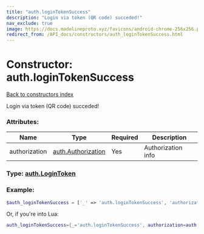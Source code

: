```yaml
---
title: "auth.loginTokenSuccess"
description: "Login via token (QR code) succeded!"
nav_exclude: true
image: https://docs.madelineproto.xyz/favicons/android-chrome-256x256.png
redirect_from: /API_docs/constructors/auth_loginTokenSuccess.html
---
```

# Constructor: auth.loginTokenSuccess  
[Back to constructors index](index.md)



Login via token (QR code) succeded!

### Attributes:

| Name     |    Type       | Required | Description |
|----------|---------------|----------|-------------|
|authorization|[auth.Authorization](../constructors/auth.Authorization.md) | Yes|Authorization info|



### Type: [auth.LoginToken](../types/auth.LoginToken.md)


### Example:

```php
$auth_loginTokenSuccess = ['_' => 'auth.loginTokenSuccess', 'authorization' => auth.Authorization];
```  


Or, if you're into Lua:

```lua
auth_loginTokenSuccess={_='auth.loginTokenSuccess', authorization=auth.Authorization}

```


